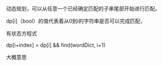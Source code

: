 动态规划，可以从任意一个已经确定匹配的子串尾部开始进行匹配。

dp[i]（bool）的值代表着从0到i的字符串是否可以完成匹配，

有状态方程式

dp[i+index] = dp[i] && find(wordDict, i+1)

大概意思